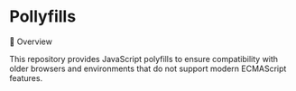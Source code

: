 # Pollyfills
📌 Overview

This repository provides JavaScript polyfills to ensure compatibility with older browsers and environments that do not support modern ECMAScript features.
